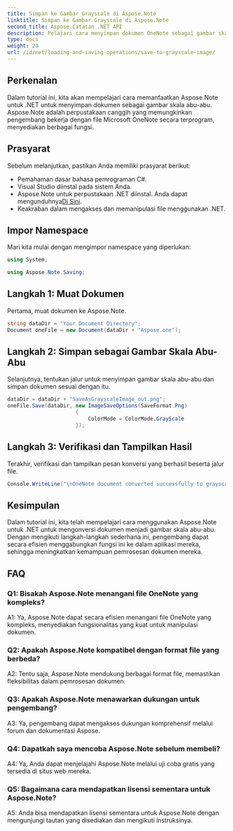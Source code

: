 ```yaml
---
title: Simpan ke Gambar Grayscale di Aspose.Note
linktitle: Simpan ke Gambar Grayscale di Aspose.Note
second_title: Aspose.Catatan .NET API
description: Pelajari cara menyimpan dokumen OneNote sebagai gambar skala abu-abu menggunakan Aspose.Note untuk .NET. Ikuti tutorial komprehensif ini untuk pemrosesan dokumen yang efisien.
type: docs
weight: 24
url: /id/net/loading-and-saving-operations/save-to-grayscale-image/
---
```

## Perkenalan

Dalam tutorial ini, kita akan mempelajari cara memanfaatkan Aspose.Note untuk .NET untuk menyimpan dokumen sebagai gambar skala abu-abu. Aspose.Note adalah perpustakaan canggih yang memungkinkan pengembang bekerja dengan file Microsoft OneNote secara terprogram, menyediakan berbagai fungsi.

## Prasyarat

Sebelum melanjutkan, pastikan Anda memiliki prasyarat berikut:

- Pemahaman dasar bahasa pemrograman C#.
- Visual Studio diinstal pada sistem Anda.
-  Aspose.Note untuk perpustakaan .NET diinstal. Anda dapat mengunduhnya[Di Sini](https://releases.aspose.com/note/net/).
- Keakraban dalam mengakses dan memanipulasi file menggunakan .NET.

## Impor Namespace

Mari kita mulai dengan mengimpor namespace yang diperlukan:

```csharp
using System;

using Aspose.Note.Saving;

```

## Langkah 1: Muat Dokumen

Pertama, muat dokumen ke Aspose.Note. 

```csharp
string dataDir = "Your Document Directory";
Document oneFile = new Document(dataDir + "Aspose.one");
```

## Langkah 2: Simpan sebagai Gambar Skala Abu-Abu

Selanjutnya, tentukan jalur untuk menyimpan gambar skala abu-abu dan simpan dokumen sesuai dengan itu.

```csharp
dataDir = dataDir + "SaveAsGrayscaleImage_out.png";
oneFile.Save(dataDir, new ImageSaveOptions(SaveFormat.Png)
					  {
						  ColorMode = ColorMode.GrayScale
					  });
```

## Langkah 3: Verifikasi dan Tampilkan Hasil

Terakhir, verifikasi dan tampilkan pesan konversi yang berhasil beserta jalur file.

```csharp
Console.WriteLine("\nOneNote document converted successfully to grayscale image.\nFile saved at " + dataDir);
```

## Kesimpulan

Dalam tutorial ini, kita telah mempelajari cara menggunakan Aspose.Note untuk .NET untuk mengonversi dokumen menjadi gambar skala abu-abu. Dengan mengikuti langkah-langkah sederhana ini, pengembang dapat secara efisien menggabungkan fungsi ini ke dalam aplikasi mereka, sehingga meningkatkan kemampuan pemrosesan dokumen mereka.

## FAQ

### Q1: Bisakah Aspose.Note menangani file OneNote yang kompleks?

A1: Ya, Aspose.Note dapat secara efisien menangani file OneNote yang kompleks, menyediakan fungsionalitas yang kuat untuk manipulasi dokumen.

### Q2: Apakah Aspose.Note kompatibel dengan format file yang berbeda?

A2: Tentu saja, Aspose.Note mendukung berbagai format file, memastikan fleksibilitas dalam pemrosesan dokumen.

### Q3: Apakah Aspose.Note menawarkan dukungan untuk pengembang?

A3: Ya, pengembang dapat mengakses dukungan komprehensif melalui forum dan dokumentasi Aspose.

### Q4: Dapatkah saya mencoba Aspose.Note sebelum membeli?

A4: Ya, Anda dapat menjelajahi Aspose.Note melalui uji coba gratis yang tersedia di situs web mereka.

### Q5: Bagaimana cara mendapatkan lisensi sementara untuk Aspose.Note?

A5: Anda bisa mendapatkan lisensi sementara untuk Aspose.Note dengan mengunjungi tautan yang disediakan dan mengikuti instruksinya.